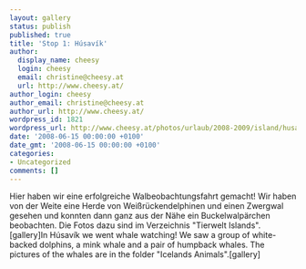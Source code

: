 ```yaml
---
layout: gallery
status: publish
published: true
title: 'Stop 1: Húsavík'
author:
  display_name: cheesy
  login: cheesy
  email: christine@cheesy.at
  url: http://www.cheesy.at/
author_login: cheesy
author_email: christine@cheesy.at
author_url: http://www.cheesy.at/
wordpress_id: 1821
wordpress_url: http://www.cheesy.at/photos/urlaub/2008-2009/island/husavik-godafoss/husavik/
date: '2008-06-15 00:00:00 +0100'
date_gmt: '2008-06-15 00:00:00 +0100'
categories:
- Uncategorized
comments: []
---
```

<!--:de-->Hier haben wir eine erfolgreiche Walbeobachtungsfahrt gemacht! Wir haben von der Weite eine Herde von Weißrückendelphinen und einen Zwergwal gesehen und konnten dann ganz aus der Nähe ein Buckelwalpärchen beobachten. Die Fotos dazu sind im Verzeichnis "Tierwelt Islands".[gallery]<!--:--><!--:en-->In Húsavík we went whale watching! We saw a group of white-backed dolphins, a mink whale and a pair of humpback whales. The pictures of the whales are in the folder "Icelands Animals".[gallery]<!--:-->
